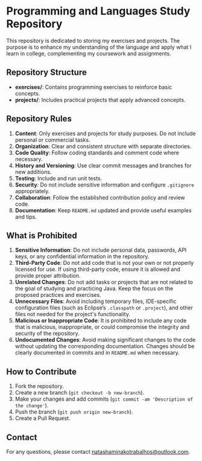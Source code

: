 # Programming and Languages Study Repository

This repository is dedicated to storing my exercises and projects. The purpose is to enhance my understanding of the language and apply what I learn in college, complementing my coursework and assignments.

## Repository Structure

- **exercises/**: Contains programming exercises to reinforce basic concepts.
- **projects/**: Includes practical projects that apply advanced concepts.

## Repository Rules

1. **Content**: Only exercises and projects for study purposes. Do not include personal or commercial tasks.
2. **Organization**: Clear and consistent structure with separate directories.
3. **Code Quality**: Follow coding standards and comment code where necessary.
4. **History and Versioning**: Use clear commit messages and branches for new additions.
5. **Testing**: Include and run unit tests.
6. **Security**: Do not include sensitive information and configure `.gitignore` appropriately.
7. **Collaboration**: Follow the established contribution policy and review code.
8. **Documentation**: Keep `README.md` updated and provide useful examples and tips.

## What is Prohibited

1. **Sensitive Information**: Do not include personal data, passwords, API keys, or any confidential information in the repository.
2. **Third-Party Code**: Do not add code that is not your own or not properly licensed for use. If using third-party code, ensure it is allowed and provide proper attribution.
3. **Unrelated Changes**: Do not add tasks or projects that are not related to the goal of studying and practicing Java. Keep the focus on the proposed practices and exercises.
4. **Unnecessary Files**: Avoid including temporary files, IDE-specific configuration files (such as Eclipse’s `.classpath` or `.project`), and other files not needed for the project's functionality.
5. **Malicious or Inappropriate Code**: It is prohibited to include any code that is malicious, inappropriate, or could compromise the integrity and security of the repository.
6. **Undocumented Changes**: Avoid making significant changes to the code without updating the corresponding documentation. Changes should be clearly documented in commits and in `README.md` when necessary.

## How to Contribute

1. Fork the repository.
2. Create a new branch (`git checkout -b new-branch`).
3. Make your changes and add commits (`git commit -am 'Description of the change'`).
4. Push the branch (`git push origin new-branch`).
5. Create a Pull Request.

## Contact

For any questions, please contact [natashaminakotrabalhos@outlook.com](mailto:contatonatashaminako@outlook.com).
